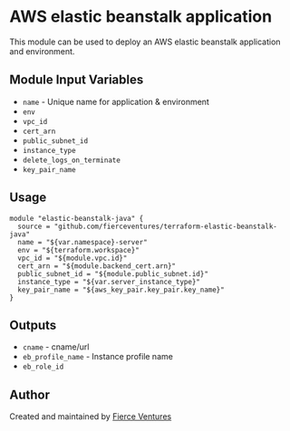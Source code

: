 # AWS elastic beanstalk application

This module can be used to deploy an AWS elastic beanstalk application and environment.

Module Input Variables
----------------------

- `name` - Unique name for application & environment
- `env`
- `vpc_id`
- `cert_arn`
- `public_subnet_id`
- `instance_type`
- `delete_logs_on_terminate`
- `key_pair_name`

Usage 
-----

```hcl
module "elastic-beanstalk-java" {
  source = "github.com/fierceventures/terraform-elastic-beanstalk-java"
  name = "${var.namespace}-server"
  env = "${terraform.workspace}"
  vpc_id = "${module.vpc.id}"
  cert_arn = "${module.backend_cert.arn}"
  public_subnet_id = "${module.public_subnet.id}"
  instance_type = "${var.server_instance_type}"
  key_pair_name = "${aws_key_pair.key_pair.key_name}"
}
```

Outputs
-------
- `cname` - cname/url 
- `eb_profile_name` - Instance profile name
- `eb_role_id`

Author
------
Created and maintained by [Fierce Ventures](https://github.com/fierceventures/)
